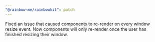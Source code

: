 ```yaml
---
"@rainbow-me/rainbowkit": patch
---
```


Fixed an issue that caused components to re-render on every window resize event. Now components will only re-render once the user has finished resizing their window.
